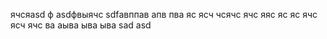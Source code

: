 ячсяasd
ф
asdфвыячс
sdfавппав
апв
пва
яс
ясч
чсячс
ячс
яяс
яс
яс
ячс
ясч
ячс
ва
аыва
ыва
ыва
sad
asd
